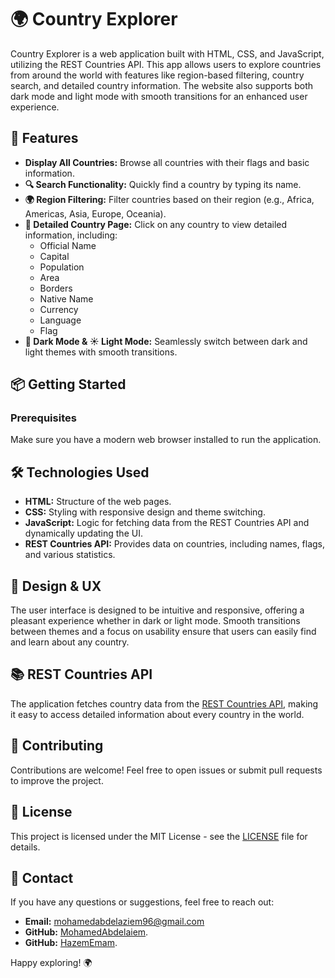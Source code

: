 # 🌍 Country Explorer

Country Explorer is a web application built with HTML, CSS, and JavaScript, utilizing the REST Countries API. This app allows users to explore countries from around the world with features like region-based filtering, country search, and detailed country information. The website also supports both dark mode and light mode with smooth transitions for an enhanced user experience.

## 🚀 Features

- **Display All Countries:** Browse all countries with their flags and basic information.
- **🔍 Search Functionality:** Quickly find a country by typing its name.
- **🌍 Region Filtering:** Filter countries based on their region (e.g., Africa, Americas, Asia, Europe, Oceania).
- **📄 Detailed Country Page:** Click on any country to view detailed information, including:
  - Official Name
  - Capital
  - Population
  - Area
  - Borders
  - Native Name
  - Currency
  - Language
  - Flag
- **🌙 Dark Mode & ☀️ Light Mode:** Seamlessly switch between dark and light themes with smooth transitions.

## 📦 Getting Started

### Prerequisites

Make sure you have a modern web browser installed to run the application.

## 🛠️ Technologies Used

- **HTML:** Structure of the web pages.
- **CSS:** Styling with responsive design and theme switching.
- **JavaScript:** Logic for fetching data from the REST Countries API and dynamically updating the UI.
- **REST Countries API:** Provides data on countries, including names, flags, and various statistics.

## 🎨 Design & UX

The user interface is designed to be intuitive and responsive, offering a pleasant experience whether in dark or light mode. Smooth transitions between themes and a focus on usability ensure that users can easily find and learn about any country.

## 📚 REST Countries API

The application fetches country data from the [REST Countries API](https://restcountries.com/), making it easy to access detailed information about every country in the world.

## 🎉 Contributing

Contributions are welcome! Feel free to open issues or submit pull requests to improve the project.

## 📄 License

This project is licensed under the MIT License - see the [LICENSE](LICENSE) file for details.

## 💬 Contact

If you have any questions or suggestions, feel free to reach out:

- **Email:** mohamedabdelaziem96@gmail.com
- **GitHub:** [MohamedAbdelaiem](https://github.com/MohamedAbdelaiem).
- **GitHub:** [HazemEmam](https://github.com/Hazem-Emam-404).

Happy exploring! 🌍

